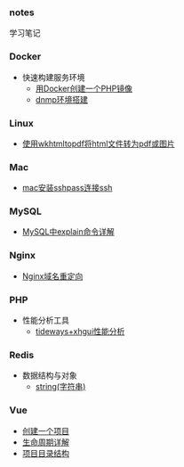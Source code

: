 ### notes

学习笔记



### Docker

- 快速构建服务环境
  - [用Docker创建一个PHP镜像](./Docker/快速构建服务环境/用Docker创建一个PHP镜像.md)
  - [dnmp环境搭建](./Docker/快速构建服务环境/dnmp环境搭建.md)



### Linux

- [使用wkhtmltopdf将html文件转为pdf或图片](./Linux/使用wkhtmltopdf将html转为pdf或图片.md)



### Mac

- [mac安装sshpass连接ssh](./Mac/mac安装sshpass连接ssh.md)



### MySQL

- [MySQL中explain命令详解](./MySQL/MySQL中explain命令详解.md)



### Nginx

- [Nginx域名重定向](./Nginx/nginx域名重定向.md)



### PHP

- 性能分析工具
  - [tideways+xhgui性能分析](./PHP/性能分析工具/readme.md)



### Redis

- 数据结构与对象
  - [string(字符串)](./Redis/数据结构与对象/string（字符串）.md)



### Vue

- [创建一个项目](./Vue/创建一个项目.md)
- [生命周期详解](./Vue/生命周期详解.md)
- [项目目录结构](./Vue/项目目录结构.md)